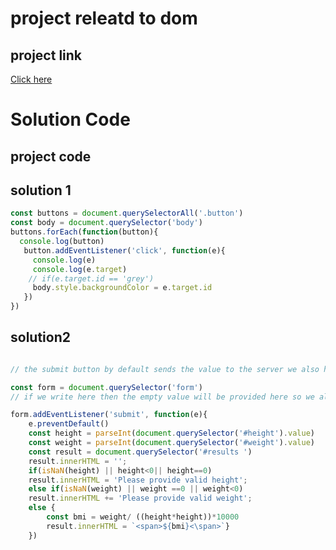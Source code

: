 # project  releatd to dom

## project link

[Click here](https://stackblitz.com/edit/dom-project-chaiaurcode?file=index.html)

# Solution Code

## project code

## solution 1

``` javascript
const buttons = document.querySelectorAll('.button')
const body = document.querySelector('body')
buttons.forEach(function(button){
  console.log(button)
   button.addEventListener('click', function(e){
     console.log(e)
     console.log(e.target)
    // if(e.target.id == 'grey')
     body.style.backgroundColor = e.target.id
   })
})

```

## solution2

```javascript

// the submit button by default sends the value to the server we also have to prevent those things to avoid such things

const form = document.querySelector('form')
// if we write here then the empty value will be provided here so we also need to avoid such things to make our code sweet and good

form.addEventListener('submit', function(e){
    e.preventDefault()
    const height = parseInt(document.querySelector('#height').value)
    const weight = parseInt(document.querySelector('#weight').value)
    const result = document.querySelector('#results ')
    result.innerHTML = '';
    if(isNaN(height) || height<0|| height==0)
    result.innerHTML = 'Please provide valid height';
    else if(isNaN(weight) || weight ==0 || weight<0)
    result.innerHTML += 'Please provide valid weight';
    else {
        const bmi = weight/ ((height*height))*10000
        result.innerHTML = `<span>${bmi}<\span>`}
    })
```